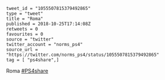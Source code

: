 ```
tweet_id = "1055507815379492865"
type = "tweet"
title = "Roma"
published = 2018-10-25T17:14:08Z
retweets = 0
favourites = 0
source = "twitter"
twitter_account = "norms_ps4"
source_url = "https://twitter.com/norms_ps4/status/1055507815379492865"
tag = [ "ps4share",]
```

Roma [#PS4share](/tags/ps4share/)

<p class='image'><img src='http://mnf.m17s.net/2018/10/25/DqXqwu1WsAELwND.jpg' alt=''></p>

